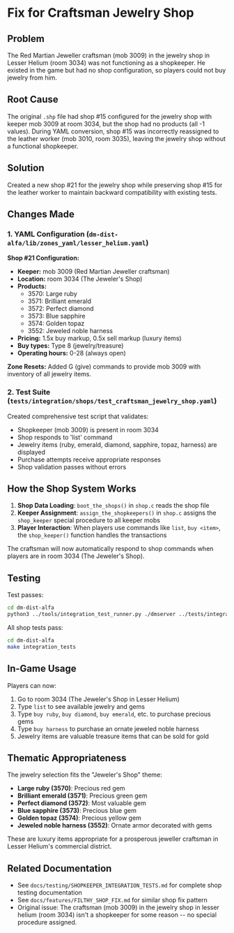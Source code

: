 # Fix for Craftsman Jewelry Shop

## Problem
The Red Martian Jeweller craftsman (mob 3009) in the jewelry shop in Lesser Helium (room 3034) was not functioning as a shopkeeper. He existed in the game but had no shop configuration, so players could not buy jewelry from him.

## Root Cause
The original `.shp` file had shop #15 configured for the jewelry shop with keeper mob 3009 at room 3034, but the shop had no products (all -1 values). During YAML conversion, shop #15 was incorrectly reassigned to the leather worker (mob 3010, room 3035), leaving the jewelry shop without a functional shopkeeper.

## Solution
Created a new shop #21 for the jewelry shop while preserving shop #15 for the leather worker to maintain backward compatibility with existing tests.

## Changes Made

### 1. YAML Configuration (`dm-dist-alfa/lib/zones_yaml/lesser_helium.yaml`)

**Shop #21 Configuration:**
- **Keeper:** mob 3009 (Red Martian Jeweller craftsman)
- **Location:** room 3034 (The Jeweler's Shop)
- **Products:** 
  - 3570: Large ruby
  - 3571: Brilliant emerald
  - 3572: Perfect diamond
  - 3573: Blue sapphire
  - 3574: Golden topaz
  - 3552: Jeweled noble harness
- **Pricing:** 1.5x buy markup, 0.5x sell markup (luxury items)
- **Buy types:** Type 8 (jewelry/treasure)
- **Operating hours:** 0-28 (always open)

**Zone Resets:**
Added G (give) commands to provide mob 3009 with inventory of all jewelry items.

### 2. Test Suite (`tests/integration/shops/test_craftsman_jewelry_shop.yaml`)
Created comprehensive test script that validates:
- Shopkeeper (mob 3009) is present in room 3034
- Shop responds to 'list' command
- Jewelry items (ruby, emerald, diamond, sapphire, topaz, harness) are displayed
- Purchase attempts receive appropriate responses
- Shop validation passes without errors

## How the Shop System Works

1. **Shop Data Loading**: `boot_the_shops()` in `shop.c` reads the shop file
2. **Keeper Assignment**: `assign_the_shopkeepers()` in `shop.c` assigns the `shop_keeper` special procedure to all keeper mobs
3. **Player Interaction**: When players use commands like `list`, `buy <item>`, the `shop_keeper()` function handles the transactions

The craftsman will now automatically respond to shop commands when players are in room 3034 (The Jeweler's Shop).

## Testing

Test passes:
```bash
cd dm-dist-alfa
python3 ../tools/integration_test_runner.py ./dmserver ../tests/integration/shops/test_craftsman_jewelry_shop.yaml
```

All shop tests pass:
```bash
cd dm-dist-alfa
make integration_tests
```

## In-Game Usage

Players can now:
1. Go to room 3034 (The Jeweler's Shop in Lesser Helium)
2. Type `list` to see available jewelry and gems
3. Type `buy ruby`, `buy diamond`, `buy emerald`, etc. to purchase precious gems
4. Type `buy harness` to purchase an ornate jeweled noble harness
5. Jewelry items are valuable treasure items that can be sold for gold

## Thematic Appropriateness

The jewelry selection fits the "Jeweler's Shop" theme:
- **Large ruby (3570)**: Precious red gem
- **Brilliant emerald (3571)**: Precious green gem  
- **Perfect diamond (3572)**: Most valuable gem
- **Blue sapphire (3573)**: Precious blue gem
- **Golden topaz (3574)**: Precious yellow gem
- **Jeweled noble harness (3552)**: Ornate armor decorated with gems

These are luxury items appropriate for a prosperous jeweller craftsman in Lesser Helium's commercial district.

## Related Documentation

- See `docs/testing/SHOPKEEPER_INTEGRATION_TESTS.md` for complete shop testing documentation
- See `docs/features/FILTHY_SHOP_FIX.md` for similar shop fix pattern
- Original issue: The craftsman (mob 3009) in the jewelry shop in lesser helium (room 3034) isn't a shopkeeper for some reason -- no special procedure assigned.
